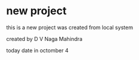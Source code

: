 # new project

this is a new project was created from local system

created by D V Naga Mahindra

today date in octomber 4